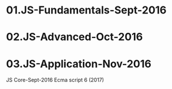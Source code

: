# 01.JS-Fundamentals-Sept-2016
# 02.JS-Advanced-Oct-2016
# 03.JS-Application-Nov-2016

JS Core-Sept-2016
Ecma script 6 (2017)
